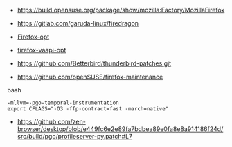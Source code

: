 - https://build.opensuse.org/package/show/mozilla:Factory/MozillaFirefox
- https://gitlab.com/garuda-linux/firedragon
- [Firefox-opt](https://github.com/Ven0m0/Firefox-opt)
- [firefox-vaapi-opt](https://github.com/lseman/PKGBUILDs/tree/main/firefox-vaapi-opt)

- https://github.com/Betterbird/thunderbird-patches.git
- https://github.com/openSUSE/firefox-maintenance


bash
```
-mllvm=-pgo-temporal-instrumentation
export CFLAGS="-O3 -ffp-contract=fast -march=native"

```


- https://github.com/zen-browser/desktop/blob/e449fc6e2e89fa7bdbea89e0fa8e8a914186f24d/src/build/pgo/profileserver-py.patch#L7
